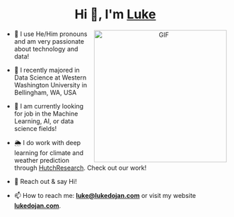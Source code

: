 <h1 align="center">Hi 👋, I'm <a href="https://lukedojan.com" target="blank">
Luke</a></h1>

<a target="_blank" align="center">
  <img align="right" top="500" height="300" width="300" alt="GIF" src="https://github.com/Lukeyfish.png">
</a>

- 🚩 I use He/Him pronouns and am very passionate about technology and data!
  
- :apple: I recently majored in Data Science at Western Washington University in Bellingham, WA, USA</a>

- :newspaper: I am currently looking for job in the Machine Learning, AI, or data science fields!

- :sun_behind_rain_cloud: I do work with deep learning for climate and weather prediction through <a href="https://hutchresear.ch" target="blank">HutchResearch</a>. Check out our work!

- 💬 Reach out & say Hi!

- 📫 How to reach me: **<a href="mailto:luke@lukedojan.com">luke@lukedojan.com</a>** or visit my website **<a href="https://lukedojan.com" target="_blank">lukedojan.com</a>**.
